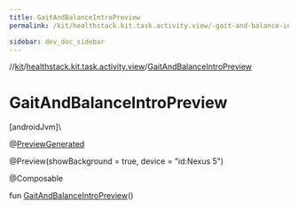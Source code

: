 ```yaml
---
title: GaitAndBalanceIntroPreview
permalink: /kit/healthstack.kit.task.activity.view/-gait-and-balance-intro-preview.html

sidebar: dev_doc_sidebar
---
```

//[kit](../../kit.html)/[healthstack.kit.task.activity.view](index.html)/[GaitAndBalanceIntroPreview](-gait-and-balance-intro-preview.html)



# GaitAndBalanceIntroPreview



[androidJvm]\




@[PreviewGenerated](../healthstack.kit.annotation/-preview-generated/index.html)



@Preview(showBackground = true, device = &quot;id:Nexus 5&quot;)



@Composable



fun [GaitAndBalanceIntroPreview](-gait-and-balance-intro-preview.html)()




